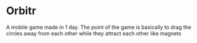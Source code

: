 # Orbitr
A mobile game made in 1 day. The point of the game is basically to drag the circles away from each other while they attract each other like magnets
